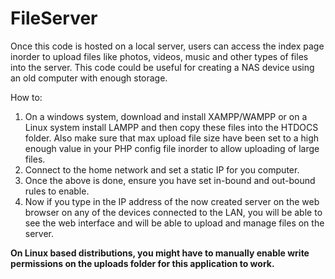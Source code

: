 # FileServer
Once this code is hosted on a local server, users can access the index page inorder to upload files like photos, videos, music 
and other types of files into the server. This code could be useful for creating a NAS device using an old computer with enough 
storage.

How to:
1) On a windows system, download and install XAMPP/WAMPP or on a Linux system install LAMPP and then copy these files into the 
HTDOCS folder. Also make sure that max upload file size have been set to a high enough value in your PHP config file inorder to
allow uploading of large files.
2) Connect to the home network and set a static IP for you computer.
3) Once the above is done, ensure you have set in-bound and out-bound rules to enable.
4) Now if you type in the IP address of the now created server on the web browser on any of the devices connected to the LAN,
you will be able to see the web interface and will be able to upload and manage files on the server.

**On Linux based distributions, you might have to manually enable write permissions on the uploads folder for this application to work.**
